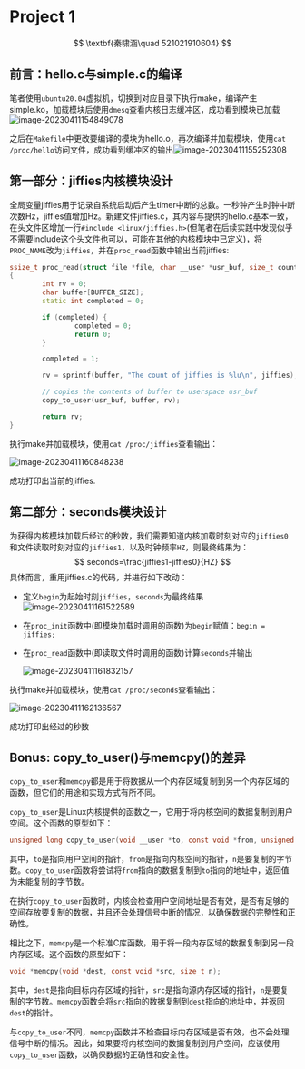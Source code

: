 # Project 1

$$
\textbf{秦啸涵\quad 521021910604}
$$

## 前言：hello.c与simple.c的编译

笔者使用`ubuntu20.04`虚拟机，切换到对应目录下执行make，编译产生simple.ko，加载模块后使用`dmesg`查看内核日志缓冲区，成功看到模块已加载![image-20230411154849078](C:\Users\HP\AppData\Roaming\Typora\typora-user-images\image-20230411154849078.png)

之后在`Makefile`中更改要编译的模块为hello.o，再次编译并加载模块，使用`cat /proc/hello`访问文件，成功看到缓冲区的输出![image-20230411155252308](C:\Users\HP\AppData\Roaming\Typora\typora-user-images\image-20230411155252308.png)

## 第一部分：jiffies内核模块设计

全局变量jiffies用于记录自系统启动后产生timer中断的总数。一秒钟产生时钟中断次数Hz，jiffies值增加Hz。新建文件jiffies.c，其内容与提供的hello.c基本一致，在头文件区增加一行`#include <linux/jiffies.h>`(但笔者在后续实践中发现似乎不需要include这个头文件也可以，可能在其他的内核模块中已定义)，将`PROC_NAME`改为`jiffies`，并在`proc_read`函数中输出当前jiffies:

```c++
ssize_t proc_read(struct file *file, char __user *usr_buf, size_t count, loff_t *pos)
{
        int rv = 0;
        char buffer[BUFFER_SIZE];
        static int completed = 0;

        if (completed) {
                completed = 0;
                return 0;
        }

        completed = 1;

        rv = sprintf(buffer, "The count of jiffies is %lu\n", jiffies);

        // copies the contents of buffer to userspace usr_buf
        copy_to_user(usr_buf, buffer, rv);

        return rv;
}
```

执行make并加载模块，使用`cat /proc/jiffies`查看输出：

![image-20230411160848238](C:\Users\HP\AppData\Roaming\Typora\typora-user-images\image-20230411160848238.png)

成功打印出当前的jiffies.

## 第二部分：seconds模块设计

为获得内核模块加载后经过的秒数，我们需要知道内核加载时刻对应的`jiffies0`和文件读取时刻对应的`jiffies1`，以及时钟频率`HZ`，则最终结果为：
$$
seconds=\frac{jiffies1-jiffies0}{HZ}
$$
具体而言，重用jiffies.c的代码，并进行如下改动：

- 定义`begin`为起始时刻`jiffies`，`seconds`为最终结果![image-20230411161522589](C:\Users\HP\AppData\Roaming\Typora\typora-user-images\image-20230411161522589.png)

- 在`proc_init`函数中(即模块加载时调用的函数)为`begin`赋值：`begin = jiffies;`

- 在`proc_read`函数中(即读取文件时调用的函数)计算`seconds`并输出

  ![image-20230411161832157](C:\Users\HP\AppData\Roaming\Typora\typora-user-images\image-20230411161832157.png)

执行make并加载模块，使用`cat /proc/seconds`查看输出：

![image-20230411162136567](C:\Users\HP\AppData\Roaming\Typora\typora-user-images\image-20230411162136567.png)

成功打印出经过的秒数

## Bonus: copy_to_user()与memcpy()的差异

`copy_to_user`和`memcpy`都是用于将数据从一个内存区域复制到另一个内存区域的函数，但它们的用途和实现方式有所不同。

`copy_to_user`是Linux内核提供的函数之一，它用于将内核空间的数据复制到用户空间。这个函数的原型如下：

```c
unsigned long copy_to_user(void __user *to, const void *from, unsigned long n);
```

其中，`to`是指向用户空间的指针，`from`是指向内核空间的指针，`n`是要复制的字节数。`copy_to_user`函数将尝试将`from`指向的数据复制到`to`指向的地址中，返回值为未能复制的字节数。

在执行`copy_to_user`函数时，内核会检查用户空间地址是否有效，是否有足够的空间存放要复制的数据，并且还会处理信号中断的情况，以确保数据的完整性和正确性。

相比之下，`memcpy`是一个标准C库函数，用于将一段内存区域的数据复制到另一段内存区域。这个函数的原型如下：

```c
void *memcpy(void *dest, const void *src, size_t n);
```

其中，`dest`是指向目标内存区域的指针，`src`是指向源内存区域的指针，`n`是要复制的字节数。`memcpy`函数会将`src`指向的数据复制到`dest`指向的地址中，并返回`dest`的指针。

与`copy_to_user`不同，`memcpy`函数并不检查目标内存区域是否有效，也不会处理信号中断的情况。因此，如果要将内核空间的数据复制到用户空间，应该使用`copy_to_user`函数，以确保数据的正确性和安全性。
